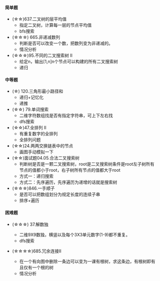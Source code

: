 #### 简单题
- (☆☆)637.二叉树的层平均值
    - 指定二叉树，计算每一层的节点平均值
    - bfs搜索
- (☆☆☆) 665.非递减数列
    - 判断是否可以改变一个数，把数列变为非递减的。
    - 情况分析
- (☆☆☆)95.不同的二叉搜索树 II
    - 给定n，输出\[1,n\]n个节点可以构建的所有二叉搜索树
    - 递归

#### 中等题
- (☆) 120.三角形最小路径和
    - 递归+记忆化
    - 递推
- (☆☆) 79.单词搜索
    - 二维字符数组找是否有指定字符串，可上下左右找
    - dfs搜索
- (☆☆)47.全排列 II
    - 有重复数字的全排列
    - 全排列问题
- (☆☆)24.两两交换链表中的节点
    - 画图手动模拟一下
- (☆☆)面试题04.05.合法二叉搜索树
    - 判断树是否是一颗二叉搜索树，root是二叉搜索树条件是root左子树所有节点的值都小于root，右子树所有节点的值都大于root
    - 方式一：递归搜索
    - 方式二：先序遍历，先序遍历为递增的话就是搜索树
- (☆☆☆)846.一手顺子
    - 是否可以把数组划分为规定长度的连续子串
    - 排序+遍历
    


#### 困难题
- (☆☆☆) 37.解数独
    - 二维9X9数独，横竖以及每个3X3单元数字(1-9)都不重复。
    - dfs搜索
   
- (☆☆☆☆)685.冗余连接II
    - 在一个有向图中删除一条边可以变为一课有根树，求这条边，有根树即有且仅有一个根的树
    - 情况分析